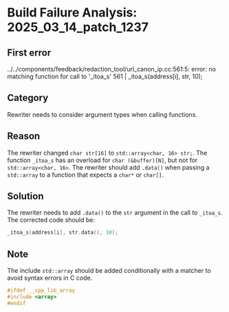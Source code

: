 # Build Failure Analysis: 2025_03_14_patch_1237

## First error

../../components/feedback/redaction_tool/url_canon_ip.cc:561:5: error: no matching function for call to '_itoa_s'
  561 |     _itoa_s(address[i], str, 10);

## Category
Rewriter needs to consider argument types when calling functions.

## Reason
The rewriter changed `char str[16]` to `std::array<char, 16> str;`. The function `_itoa_s` has an overload for `char (&buffer)[N]`, but not for `std::array<char, 16>`.
The rewriter should add `.data()` when passing a `std::array` to a function that expects a `char*` or `char[]`.

## Solution
The rewriter needs to add `.data()` to the `str` argument in the call to `_itoa_s`. The corrected code should be:
```c++
_itoa_s(address[i], str.data(), 10);
```

## Note
The include `std::array` should be added conditionally with a matcher to avoid syntax errors in C code.
```cpp
#ifdef __cpp_lib_array
#include <array>
#endif